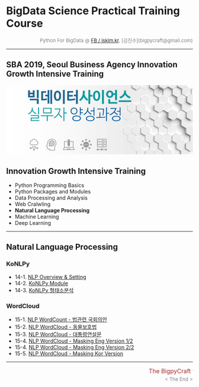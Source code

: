 
# BigData Science Practical Training Course

<div align='right'><font size=2 color='gray'>Python For BigData @ <font color='blue'><a href='https://www.facebook.com/jskim.kr'>FB / jskim.kr</a></font>, [김진수](bigpycraft@gmail.com)</font></div>
<hr>

## SBA 2019, Seoul Business Agency Innovation Growth Intensive Training

<img src="../images/img_main_front.png">

## Innovation Growth Intensive Training
- Python Programming Basics
- Python Packages and Modules
- Data Processing and Analysis
- Web Cralwling
- <b>Natural Language Processing</b>
- Machine Learning
- Deep Learning

<hr>

## Natural Language Processing

### KoNLPy
- 14-1. [NLP Overview & Setting                    ][F7110]
- 14-2. [KoNLPy Module                             ][F7200]
- 14-3. [KoNLPy 형태소분석                         ][F7300]

### WordCloud
- 15-1. [NLP WordCount - 법관련 국회의안           ][F7130]
- 15-2. [NLP WordCloud - 동물보호법                ][F7400]
- 15-3. [NLP WordCloud - 대통령연설문              ][F7500]
- 15-4. [NLP WordCloud - Masking Eng Version 1/2   ][F7601]
- 15-4. [NLP WordCloud - Masking Eng Version 2/2   ][F7602]
- 15-5. [NLP WordCloud - Masking Kor Version       ][F7700]


[F7110]:  https://htmlpreview.github.io/?https://github.com/lukejskim/sba19-seoulit/blob/master/notebook/html_konlp/PF_DA_711_NLP_KoNLPy_Module.html                "Go F7110"
[F7200]:  https://htmlpreview.github.io/?https://github.com/lukejskim/sba19-seoulit/blob/master/notebook/html_konlp/PF_DA_720_KoNLPy_Module_ver2.0.html             "Go F7200"
[F7300]:  https://htmlpreview.github.io/?https://github.com/lukejskim/sba19-seoulit/blob/master/notebook/html_konlp/PF_DA_730_KoNLPy_WordCloud_형태소분석_v2.html   "Go F7300"
[F7130]:  https://htmlpreview.github.io/?https://github.com/lukejskim/sba19-seoulit/blob/master/notebook/html_konlp/PF_DA_713_NLP_kobill_v2.html                    "Go F7130"
[F7400]:  https://htmlpreview.github.io/?https://github.com/lukejskim/sba19-seoulit/blob/master/notebook/html_konlp/PF_DA_740_KoNLPy_WordCloud_동물보호법_v3.html   "Go F7400"
[F7500]:  https://htmlpreview.github.io/?https://github.com/lukejskim/sba19-seoulit/blob/master/notebook/html_konlp/PF_DA_750_KoNLPy_WordCloud_대통령연설문_v2.html "Go F7500"
[F7601]:  https://htmlpreview.github.io/?https://github.com/lukejskim/sba19-seoulit/blob/master/notebook/html_konlp/PF_DA_760_NLP_WordCloud_Eng_Alice_v3-1.html     "Go F7601"
[F7602]:  https://htmlpreview.github.io/?https://github.com/lukejskim/sba19-seoulit/blob/master/notebook/html_konlp/PF_DA_760_NLP_WordCloud_Eng_Alice_v3-2.html     "Go F7602"
[F7700]:  https://htmlpreview.github.io/?https://github.com/lukejskim/sba19-seoulit/blob/master/notebook/html_konlp/PF_DA_770_WordCloud_이미지마스킹_v3.html        "Go F7700"


<hr>
<marquee><font size=3 color='brown'>The BigpyCraft find the information to design valuable society with Technology & Craft.</font></marquee>
<div align='right'><font size=2 color='gray'> &lt; The End &gt; </font></div>
